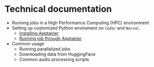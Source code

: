 # Technical documentation

- Running jobs in a High Performance Computing (HPC) environment
- Setting up customized Python enviroment on `Cedar` and `Narval`.
   - [Installing Apptainer](apptainer.md)
   - [Running job through Apptainer](run_apptainer.md)
- Common usage
   - Running parallalized jobs
   - Downloading data from HuggingFace
   - Common audio processing scripts
